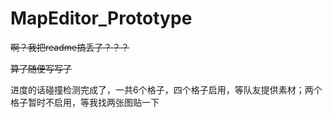 # MapEditor_Prototype  

~~啊？我把readme搞丢了？？？~~  

~~算了随便写写了~~

进度的话碰撞检测完成了，一共6个格子，四个格子启用，等队友提供素材；两个格子暂时不启用，等我找两张图贴一下  
